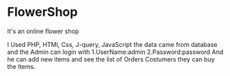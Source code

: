 # FlowerShop
It's an online flower shop 

I Used PHP, HTMl, Css, J-query, JavaScript 
the data came from database and the Admin can login with 
1.UserName:admin
2.Password:password 
And he can add new items and see the list of Orders
Costumers they can buy the Items.
